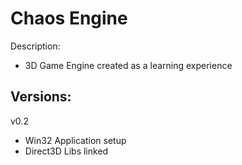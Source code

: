 
Chaos Engine
==============
Description:
- 3D Game Engine created as a learning experience

Versions:
----------
v0.2
- Win32 Application setup
- Direct3D Libs linked
